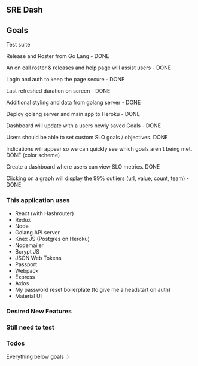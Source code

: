 ## SRE Dash

## Goals

Test suite

Release and Roster from Go Lang - DONE

An on call roster & releases and help page will assist users - DONE

Login and auth to keep the page secure - DONE

Last refreshed duration on screen - DONE

Additional styling and data from golang server - DONE

Deploy golang server and main app to Heroku - DONE

Dashboard will update with a users newly saved Goals - DONE

Users should be able to set custom SLO goals / objectives. DONE

Indications will appear so we can quickly see which goals aren't being met. DONE (color scheme)

Create a dashboard where users can view SLO metrics. DONE

Clicking on a graph will display the 99% outliers (url, value, count, team) - DONE

### This application uses

- React (with Hashrouter)
- Redux
- Node
- Golang API server
- Knex JS (Postgres on Heroku)
- Nodemailer
- Bcrypt JS
- JSON Web Tokens
- Passport
- Webpack
- Express
- Axios
- My password reset boilerplate (to give me a headstart on auth)
- Material UI

### Desired New Features

### Still need to test

### Todos

Everything below goals :)
